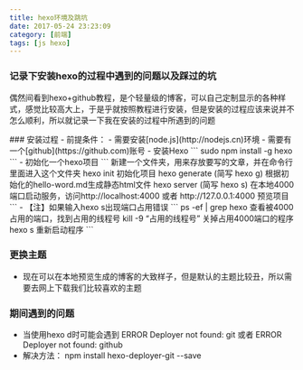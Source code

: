```yaml
---
title: hexo环境及跳坑
date: 2017-05-24 23:23:09
category: [前端]
tags: [js hexo]
---
```

### 记录下安装hexo的过程中遇到的问题以及踩过的坑
<p>偶然间看到hexo+github教程，是个轻量级的博客，可以自己定制显示的各种样式，感觉比较高大上，于是乎就按照教程进行安装，但是安装的过程应该来说并不怎么顺利，所以就记录一下我在安装的过程中所遇到的问题
</p>
<!-- more -->
### 安装过程
- 前提条件：
 - 需要安装[node.js](http://nodejs.cn)环境
 - 需要有一个[github](https://github.com)账号
- 安装Hexo
```
  sudo npm install -g hexo
```
- 初始化一个hexo项目
```
  新建一个文件夹，用来存放要写的文章，并在命令行里面进入这个文件夹
  hexo init 初始化项目
  hexo generate (简写 hexo g) 根据初始化的hello-word.md生成静态html文件
  hexo server (简写 hexo s) 在本地4000端口启动服务，访问http://localhost:4000 或者 http://127.0.0.1:4000 预览项目
```
  - 【注】如果输入hexo s出现端口占用错误
  ```
   ps -ef | grep hexo 查看被4000占用的端口，找到占用的线程号
   kill -9 “占用的线程号” 关掉占用4000端口的程序
   hexo s 重新启动程序
  ```

### 更换主题
- 现在可以在本地预览生成的博客的大致样子，但是默认的主题比较丑，所以需要去网上下载我们比较喜欢的主题


### 期间遇到的问题
- 当使用hexo d时可能会遇到 ERROR Deployer not found: git 或者 ERROR Deployer not found: github
 - 解决方法： npm install hexo-deployer-git --save
